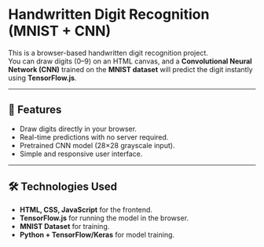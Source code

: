 # Handwritten Digit Recognition (MNIST + CNN)

This is a browser-based handwritten digit recognition project.  
You can draw digits (0–9) on an HTML canvas, and a **Convolutional Neural Network (CNN)** trained on the **MNIST dataset** will predict the digit instantly using **TensorFlow.js**.

---

## 🚀 Features

- Draw digits directly in your browser.
- Real-time predictions with no server required.
- Pretrained CNN model (28×28 grayscale input).
- Simple and responsive user interface.

---

## 🛠️ Technologies Used

- **HTML, CSS, JavaScript** for the frontend.
- **TensorFlow.js** for running the model in the browser.
- **MNIST Dataset** for training.
- **Python + TensorFlow/Keras** for model training.
